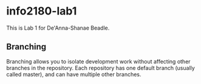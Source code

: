 # info2180-lab1
This is Lab 1 for De'Anna-Shanae Beadle.

## Branching
Branching allows you to isolate development work without
affecting other branches in the repository. Each repository
has one default branch (usually called master), and can have 
multiple other branches.
